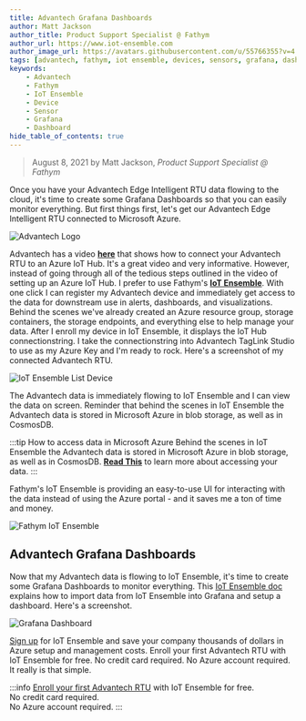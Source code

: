 ```yaml
---
title: Advantech Grafana Dashboards
author: Matt Jackson
author_title: Product Support Specialist @ Fathym
author_url: https://www.iot-ensemble.com
author_image_url: https://avatars.githubusercontent.com/u/55766355?v=4
tags: [advantech, fathym, iot ensemble, devices, sensors, grafana, dashboards]
keywords:
    - Advantech
    - Fathym
    - IoT Ensemble
    - Device
    - Sensor
    - Grafana
    - Dashboard
hide_table_of_contents: true
---
```


> August 8, 2021 by Matt Jackson, _Product Support Specialist @ Fathym_

Once you have your Advantech Edge Intelligent RTU data flowing to the cloud, it's time to create some Grafana Dashboards so that you can easily monitor everything. But first things first, let's get our Advantech Edge Intelligent RTU connected to Microsoft Azure.

![Advantech Logo](https://www.iot-ensemble.com/img/screenshots/advantech-bubble-diagram.jpg)

Advantech has a video **[here](https://www.youtube.com/watch?v=HEhvcU36Z8o)** that shows how to connect your Advantech RTU to an Azure IoT Hub. It's a great video and very informative. However, instead of going through all of the tedious steps outlined in the video of setting up an Azure IoT Hub. I prefer to use Fathym's **[IoT Ensemble](https://www.iot-ensemble.com/)**. With one click I can register my Advantech device and immediately get access to the data for downstream use in alerts, dashboards, and visualizations. Behind the scenes we've already created an Azure resource group, storage containers, the storage endpoints, and everything else to help manage your data. After I enroll my device in IoT Ensemble, it displays the IoT Hub connectionstring. I take the connectionstring into Advantech TagLink Studio to use as my Azure Key and I'm ready to rock. Here's a screenshot of my connected Advantech RTU.

![IoT Ensemble List Device](https://www.iot-ensemble.com/img/screenshots/Advantech-ConnectedDevice.PNG)

The Advantech data is immediately flowing to IoT Ensemble and I can view the data on screen. Reminder that behind the scenes in IoT Ensemble the Advantech data is stored in Microsoft Azure in blob storage, as well as in CosmosDB. 

:::tip How to access data in Microsoft Azure
Behind the scenes in IoT Ensemble the Advantech data is stored in Microsoft Azure in blob storage, as well as in CosmosDB. **[Read This](https://www.iot-ensemble.com/docs/getting-started/connecting-downstream)** to learn more about accessing your data.
:::

Fathym's IoT Ensemble is providing an easy-to-use UI for interacting with the data instead of using the Azure portal - and it saves me a ton of time and money.

![Fathym IoT Ensemble](https://www.iot-ensemble.com/img/screenshots/Advantech-Dashboard.PNG)

## Advantech Grafana Dashboards

Now that my Advantech data is flowing to IoT Ensemble, it's time to create some Grafana Dashboards to monitor everything. This [IoT Ensemble doc](https://www.iot-ensemble.com/docs/devs/storage/grafana) explains how to import data from IoT Ensemble into Grafana and setup a dashboard. Here's a screenshot.

![Grafana Dashboard](https://www.iot-ensemble.com/img/screenshots/Advantech-GrafanaDashboard.png)

[Sign up](https://www.iot-ensemble.com/dashboard) for IoT Ensemble and save your company thousands of dollars in Azure setup and management costs. Enroll your first Advantech RTU with IoT Ensemble for free. No credit card required. No Azure account required. It really is that simple.

:::info
[Enroll your first Advantech RTU](https://www.iot-ensemble.com/dashboard) with IoT Ensemble for free.  
No credit card required.  
No Azure account required.
:::